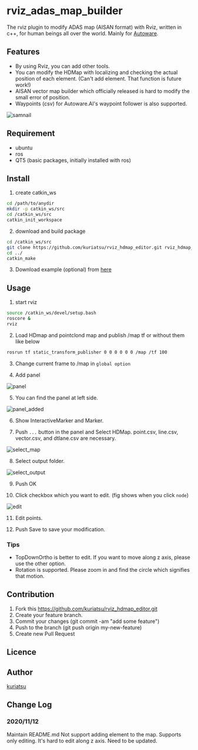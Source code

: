# rviz_adas_map_builder
The rviz plugin to modify ADAS map (AISAN format) with Rviz, written in c++, for human beings all over the world. Mainly for [Autoware](https://www.autoware.ai/).

## Features
* By using Rviz, you can add other tools.
* You can modify the HDMap with localizing and checking the actual position of each element. (Can't add element. That function is future work!)
* AISAN vector map builder which officially released is hard to modify the small error of position.
* Waypoints (csv) for Autoware.AI's waypoint follower is also supported.

![samnail](https://github.com/kuriatsu/rviz_hdmap_editor/blob/image/image/rviz_window.png)

## Requirement
* ubuntu
* ros
* QT5 (basic packages, initially installed with ros)


## Install
1. create catkin_ws
```bash
cd /path/to/anydir
mkdir -p catkin_ws/src
cd /catkin_ws/src
catkin_init_workspace
```
2. download and build package
```bash
cd /catkin_ws/src
git clone https://github.com/kuriatsu/rviz_hdmap_editor.git rviz_hdmap_editor
cd ../
catkin_make
```

3. Download example (optional) from [here](https://autoware-ai.s3.us-east-2.amazonaws.com/sample_moriyama_data.tar.gz)

## Usage
1. start rviz
```bash
source /catkin_ws/devel/setup.bash
roscore &
rviz
```

2. Load HDmap and pointclond map and publish /map tf or without them like below
```bash
rosrun tf static_transform_publisher 0 0 0 0 0 0 /map /tf 100
```

3. Change current frame to /map in `global option`

4. Add panel

![panel](https://github.com/kuriatsu/rviz_hdmap_editor/blob/image/image/add_panel.png)

5. You can find the panel at left side.

![panel_added](https://github.com/kuriatsu/rviz_hdmap_editor/blob/image/image/select_panel.png)

6. Show InteractiveMarker and Marker.

7. Push `...` button in the panel and Select HDMap. point.csv, line.csv, vector.csv, and dtlane.csv are necessary.

![select_map](https://github.com/kuriatsu/rviz_hdmap_editor/blob/image/image/select_map.png)

8. Select output folder.

![select_output](https://github.com/kuriatsu/rviz_hdmap_editor/blob/image/image/select_output.png)

9. Push OK

10. Click checkbox which you want to edit. (fig shows when you click `node`)

![edit](https://github.com/kuriatsu/rviz_hdmap_editor/blob/image/image/edit_node.png)

11. Edit points.  

12. Push Save to save your modification.

### Tips
* TopDownOrtho is better to edit. If you want to move along z axis, please use the other option.
* Rotation is supported. Please zoom in and find the circle which signifies that motion.

## Contribution

1. Fork this https://github.com/kuriatsu/rviz_hdmap_editor.git
1. Create your feature branch.
3. Commit your changes (git commit -am "add some feature")
4. Push to the branch (git push origin my-new-feature)
5. Create new Pull Request

## Licence


## Author
[kuriatsu](https://github.com/kuriatsu)

## Change Log
### 2020/11/12
Maintain README.md
Not support adding element to the map. Supports only editing.
It's hard to edit along z axis. Need to be updated.
